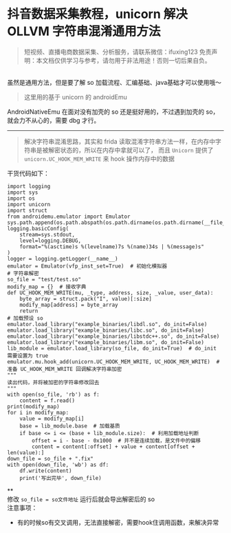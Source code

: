 # 抖音数据采集教程，unicorn 解决 OLLVM 字符串混淆通用方法


>
> 短视频、直播电商数据采集、分析服务，请联系微信：ifuxing123
> 免责声明：本文档仅供学习与参考，请勿用于非法用途！否则一切后果自负。
> 

<br>虽然是通用方法，但是要了解 so 加载流程、汇编基础、java基础才可以使用哦～
> 这里用的基于 unicorn 的 androidEmu

AndroidNativeEmu 在面对没有加壳的 so 还是挺好用的，不过遇到加壳的 so，就会力不从心的，需要 dbg 才行。<br>


---

> 解决字符串混淆思路，其实和 frida 读取混淆字符串方法一样，在内存中字符串是被解密状态的，所以在内存中拿就可以了， 而且 `Unicorn` 提供了 `unicorn.UC_HOOK_MEM_WRITE` 来 hook 操作内存中的数据

干货代码如下：
```
import logging
import sys
import os
import unicorn
import struct
from androidemu.emulator import Emulator
sys.path.append(os.path.abspath(os.path.dirname(os.path.dirname(__file__))))
logging.basicConfig(
    stream=sys.stdout,
    level=logging.DEBUG,
    format="%(asctime)s %(levelname)7s %(name)34s | %(message)s"
)
logger = logging.getLogger(__name__)
emulator = Emulator(vfp_inst_set=True)  # 初始化模拟器
# 字符串解密
so_file = "test/test.so"
modify_map = {}  # 接收字典
def UC_HOOK_MEM_WRITE(mu, _type, address, size, _value, user_data):
    byte_array = struct.pack("I", value)[:size]
    modify_map[address] = byte_array
    return
# 加载预设 so
emulator.load_library("example_binaries/libdl.so", do_init=False)
emulator.load_library("example_binaries/libc.so", do_init=False)
emulator.load_library("example_binaries/libstdc++.so", do_init=False)
emulator.load_library("example_binaries/libm.so", do_init=False)
lib_module = emulator.load_library(so_file, do_init=True)  # do_init 需要设置为 true
emulator.mu.hook_add(unicorn.UC_HOOK_MEM_WRITE, UC_HOOK_MEM_WRITE)  # 准备 UC_HOOK_MEM_WRITE 回调解决字符串加密
"""
读出代码，并将被加密的字符串修改回去
"""
with open(so_file, 'rb') as f:
    content = f.read()
print(modify_map)
for i in modify_map:
    value = modify_map[i]
    base = lib_module.base  # 加载基质
    if base <= i <= (base + lib_module.size):  # 利用加载地址判断
        offset = i - base - 0x1000  # 并不是连续加载，是文件中的偏移
        content = content[:offset] + value + content[offset + len(value):]
down_file = so_file + ".fix"
with open(down_file, 'wb') as df:
    df.write(content)
    print('写出完毕', down_file)
```
**<br>修改 `so_file = so文件地址` 运行后就会导出解密后的 so<br>注意事项：

- 有的时候so有交叉调用，无法直接解密，需要hook住调用函数，来解决异常
